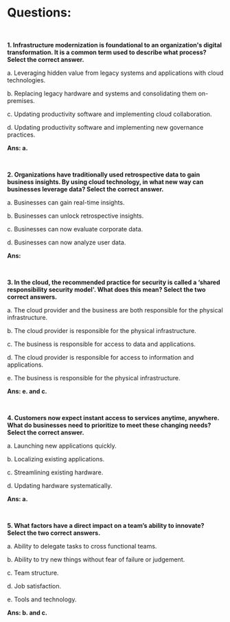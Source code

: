 # Questions:

<br/>

**1. Infrastructure modernization is foundational to an organization's digital transformation. It is a common term used to describe what process? Select the correct answer.**

a. Leveraging hidden value from legacy systems and applications with cloud technologies.

b. Replacing legacy hardware and systems and consolidating them on-premises.

c. Updating productivity software and implementing cloud collaboration.

d. Updating productivity software and implementing new governance practices.

**Ans: a.**

<br/>

**2. Organizations have traditionally used retrospective data to gain business insights. By using cloud technology, in what new way can businesses leverage data? Select the correct answer.**

a. Businesses can gain real-time insights.

b. Businesses can unlock retrospective insights.

c. Businesses can now evaluate corporate data.

d. Businesses can now analyze user data.

**Ans:**

<br/>

**3. In the cloud, the recommended practice for security is called a ‘shared responsibility security model'. What does this mean? Select the two correct answers.**

a. The cloud provider and the business are both responsible for the physical infrastructure.

b. The cloud provider is responsible for the physical infrastructure.

c. The business is responsible for access to data and applications.

d. The cloud provider is responsible for access to information and applications.

e. The business is responsible for the physical infrastructure.

**Ans: e. and c.**

<br/>

**4. Customers now expect instant access to services anytime, anywhere. What do businesses need to prioritize to meet these changing needs? Select the correct answer.**

a. Launching new applications quickly.

b. Localizing existing applications.

c. Streamlining existing hardware.

d. Updating hardware systematically.

**Ans: a.**

<br/>

**5. What factors have a direct impact on a team’s ability to innovate? Select the two correct answers.**

a. Ability to delegate tasks to cross functional teams.

b. Ability to try new things without fear of failure or judgement.

c. Team structure.

d. Job satisfaction.

e. Tools and technology.

**Ans: b. and c.**
